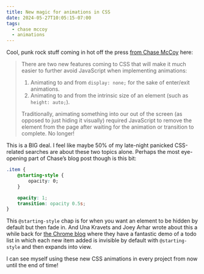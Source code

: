 ```yaml
---
title: New magic for animations in CSS
date: 2024-05-27T10:05:15-07:00
tags:
  - chase mccoy
  - animations
---
```


Cool, punk rock stuff coming in hot off the press [from Chase McCoy](https://chasem.co/2024/05/css-animations/) here:

> There are two new features coming to CSS that will make it much easier to further avoid JavaScript when implementing animations:
>
> 1. Animating to and from `display: none;` for the sake of enter/exit animations.
> 2. Animating to and from the intrinsic size of an element (such as `height: auto;`).
>
> Traditionally, animating something into our out of the screen (as opposed to just hiding it visually) required JavaScript to remove the element from the page after waiting for the animation or transition to complete. No longer!

This is a BIG deal. I feel like maybe 50% of my late-night panicked CSS-related searches are about these two topics alone. Perhaps the most eye-opening part of Chase’s blog post though is this bit:

```css
.item {
	@starting-style {
		opacity: 0;
	}

	opacity: 1;
	transition: opacity 0.5s;
}
```

This `@starting-style` chap is for when you want an element to be hidden by default but then fade in. And Una Kravets and Joey Arhar wrote about this a while back for [the Chrome blog](https://developer.chrome.com/blog/entry-exit-animations#the_starting-style_rule_for_entry_animations) where they have a fantastic demo of a todo list in which each new item added is invisible by default with `@starting-style` and then expands into view.

I can see myself using these new CSS animations in every project from now until the end of time!
